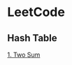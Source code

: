 # LeetCode

## Hash Table
[1. Two Sum](https://github.com/yuezhezhang/LeetCode/blob/main/problems/1_two_sum.md)